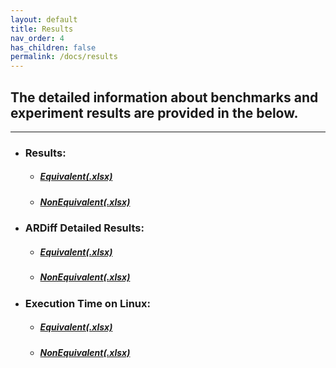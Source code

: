 ```yaml
---
layout: default
title: Results
nav_order: 4
has_children: false
permalink: /docs/results
---
```


## The detailed information about benchmarks and experiment results are provided in the below.

---

* ### Results: 
    * ##### [Equivalent(.xlsx)](../assets/EquivalentResults.xlsx)
    * ##### [NonEquivalent(.xlsx)](../assets/NonEquivalentResults.xlsx)
* ### ARDiff Detailed Results:
    * ##### [Equivalent(.xlsx)](../assets/EquivalentARDiffDetails.xlsx)
    * ##### [NonEquivalent(.xlsx)](../assets/NonEquivalentARDiffDetails.xlsx)
* ### Execution Time on Linux:
    * ##### [Equivalent(.xlsx)](../assets/EquivalentLinux.xlsx)
    * ##### [NonEquivalent(.xlsx)](../assets/NonEquivalentLinux.xlsx)


